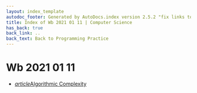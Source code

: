 ```yaml
---
layout: index_template
autodoc_footer: Generated by AutoDocs.index version 2.5.2 "fix links to documents" ⓒ Starwort, 2020
title: Index of Wb 2021 01 11 | Computer Science
has_back: true
back_link: ..
back_text: Back to Programming Practice
---
```


# **Wb 2021 01 11**

- <a href='./algorithmic_complexity.html'><i title='MD file' class="material-icons">article</i>Algorithmic Complexity</a>
